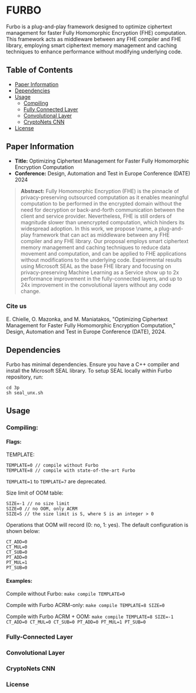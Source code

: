 # FURBO

Furbo is a plug-and-play framework designed to optimize ciphertext management for faster Fully Homomorphic Encryption (FHE) computation. This framework acts as middleware between any FHE compiler and FHE library, employing smart ciphertext memory management and caching techniques to enhance performance without modifying underlying code.

## Table of Contents

- [Paper Information](#paper-information)
- [Dependencies](#dependencies)
- [Usage](#usage)
  - [Compiling](#compiling)
  - [Fully Connected Layer](#fully-connected-layer)
  - [Convolutional Layer](#convolutional-layer)
  - [CryptoNets CNN](#cryptonets-cnn)
- [License](#license)

## Paper Information

- **Title:** Optimizing Ciphertext Management for Faster Fully Homomorphic Encryption Computation
- **Conference:** Design, Automation and Test in Europe Conference (DATE) 2024

> **Abstract:**
> Fully Homomorphic Encryption (FHE) is the pinnacle of privacy-preserving outsourced computation as it enables meaningful computation to be performed in the encrypted domain without the need for decryption or back-and-forth communication between the client and service provider. Nevertheless, FHE is still orders of magnitude slower than unencrypted computation, which hinders its widespread adoption. In this work, we propose \name, a plug-and-play framework that can act as middleware between any FHE compiler and any FHE library. Our proposal employs smart ciphertext memory management and caching techniques to reduce data movement and computation, and can be applied to FHE applications without modifications to the underlying code. Experimental results using Microsoft SEAL as the base FHE library and focusing on privacy-preserving Machine Learning as a Service show up to 2x performance improvement in the fully-connected layers, and up to 24x improvement in the convolutional layers without any code change.

### Cite us

E. Chielle, O. Mazonka, and M. Maniatakos, "Optimizing Ciphertext Management for Faster Fully Homomorphic Encryption Computation," Design, Automation and Test in Europe Conference (DATE), 2024.

## Dependencies

Furbo has minimal dependencies. Ensure you have a C++ compiler and install the Microsoft SEAL library.
To setup SEAL locally within Furbo repository, run:
```
cd 3p
sh seal_unx.sh
```

## Usage

### Compiling:

#### Flags:

TEMPLATE:
```
TEMPLATE=0 // compile without Furbo
TEMPLATE=8 // compile with state-of-the-art Furbo
```
`TEMPLATE=1` to `TEMPLATE=7` are deprecated.

Size limit of OOM table:
```
SIZE=-1 // no size limit
SIZE=0 // no OOM, only ACRM
SIZE=S // the size limit is S, where S is an integer > 0
```

Operations that OOM will record (0: no, 1: yes). The default configuration is shown below:
```
CT_ADD=0
CT_MUL=0
CT_SUB=0
PT_ADD=0
PT_MUL=1
PT_SUB=0
```

#### Examples:

Compile without Furbo:
`make compile TEMPLATE=0`

Compile with Furbo ACRM-only:
`make compile TEMPLATE=8 SIZE=0`

Compile with Furbo ACRM + OOM:
`make compile TEMPLATE=8 SIZE=-1 CT_ADD=0 CT_MUL=0 CT_SUB=0 PT_ADD=0 PT_MUL=1 PT_SUB=0`

### Fully-Connected Layer

### Convolutional Layer

### CryptoNets CNN

### License
